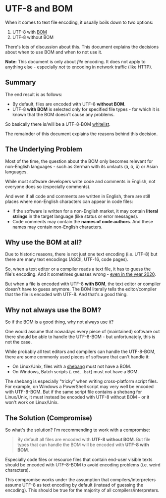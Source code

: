 ﻿# UTF-8 and BOM

When it comes to text file encoding, it usually boils down to two options:

1. UTF-8 with [BOM](https://en.wikipedia.org/wiki/Byte_order_mark)
1. UTF-8 without BOM

There's lots of discussion about this. This document explains the decisions about when to use BOM and when to not use it.

**Note:** This document is only about *file* encoding. It does not apply to anything else - especially *not* to encoding in network traffic (like HTTP).

## Summary

The end result is as follows:

* By default, files are encoded with UTF-8 **without BOM**.
* UTF-8 **with BOM** is selected only for specified file types - for which it is known that the BOM doesn't cause any problems.

So basically there is/will be a UTF-8-BOM [whitelist](https://en.wikipedia.org/wiki/Whitelisting).

The remainder of this document explains the reasons behind this decision.

## The Underlying Problem

Most of the time, the question about the BOM only becomes relevant for non-English languages - such as German with its umlauts (ä, ö, ü) or Asian languages.

While most software developers write code and comments in English, not everyone does so (especially comments).

And even if all code and comments are written in English, there are still places where non-English characters can appear in code files:

* If the software is written for a non-English market, it may contain **literal strings** in the target language (like status or error messages).
* Code comments may contain the **names of code authors**. And these names may contain non-English characters.

## Why use the BOM at all?

Due to historic reasons, there is not just one text encoding (i.e. UTF-8) but there are many text encodings (ASCII, UTF-16, code pages).

So, when a text editor or a compiler reads a text file, it has to guess the file's encoding. And it sometimes guesses wrong - [even in the year 2020](https://github.com/microsoft/vscode/issues/33720).

But when a file is encoded with UTF-8 **with BOM**, the text editor or compiler doesn't have to guess anymore. The BOM literally tells the editor/compiler that the file is encoded with UTF-8. And that's a good thing.

## Why not always use the BOM?

So if the BOM is a good thing, why not always use it?

One would assume that nowadays every piece of (maintained) software out there should be able to handle the UTF-8-BOM - but unfortunately, this is not the case.

While probably all text editors and compilers can handle the UTF-8-BOM, there are some commonly used pieces of software that can't handle it:

* On Linux/Unix, files with a [shebang](https://en.wikipedia.org/wiki/Shebang_(Unix)) must not have a BOM.
* On Windows, Batch scripts (`.cmd`, `.bat`) must not have a BOM.

The shebang is especially "tricky" when writing cross-platform script files. For example, on Windows a PowerShell script may very well be encoded with UTF-8-BOM. But if the same script file contains a shebang for Linux/Unix, it must instead be encoded with UTF-8 without BOM - or it won't work on Linux/Unix.

## The Solution (Compromise)

So what's the solution? I'm recommending to work with a compromise:

> By default all files are encoded with **UTF-8 without BOM**. But file types that can handle the BOM will be encoded with **UTF-8 with BOM**.

Especially code files or resource files that contain end-user visible texts should be encoded with UTF-8-BOM to avoid encoding problems (i.e. weird characters).

This compromise works under the assumption that compilers/interpreters assume UTF-8 as text encoding by default (instead of guessing the encoding). This should be true for the majority of all compilers/interpreters.
